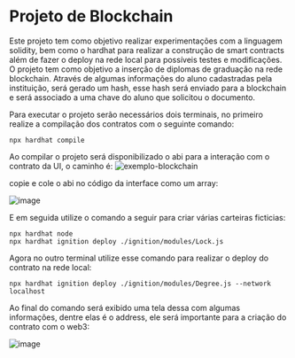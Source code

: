# Projeto de Blockchain
Este projeto tem como objetivo realizar experimentações com a linguagem solidity, bem como o hardhat para realizar a construção de smart contracts além de fazer o deploy na rede local para possíveis testes e modificações.
O projeto tem como objetivo a inserção de diplomas de graduação na rede blockchain. 
Através de algumas informações do aluno cadastradas pela instituição, será gerado um hash, esse hash será enviado para a blockchain e será associado a uma chave do aluno que solicitou o documento.

Para executar o projeto serão necessários dois terminais, no primeiro realize a compilação dos contratos com o seguinte comando:
```shell
npx hardhat compile
```
Ao compilar o projeto será disponibilizado o abi para a interação com o contrato da UI, o caminho é:
![exemplo-blockchain](https://github.com/user-attachments/assets/ce75b947-f45e-4e7f-b626-b9acef7067e2)

copie e cole o abi no código da interface como um array:

![image](https://github.com/user-attachments/assets/abbb6f80-6229-4606-a0d3-f9c422761d7a)

E em seguida utilize o comando a seguir para criar várias carteiras ficticias:
```shell
npx hardhat node
npx hardhat ignition deploy ./ignition/modules/Lock.js
```
Agora no outro terminal utilize esse comando para realizar o deploy do contrato na rede local:
```shell
npx hardhat ignition deploy ./ignition/modules/Degree.js --network localhost
```
Ao final do comando será exibido uma tela dessa com algumas informações, dentre elas é o address, ele será importante para a criação do contrato com o web3:

![image](https://github.com/user-attachments/assets/1075f106-6570-4e64-a1c4-0913e545ad92)


